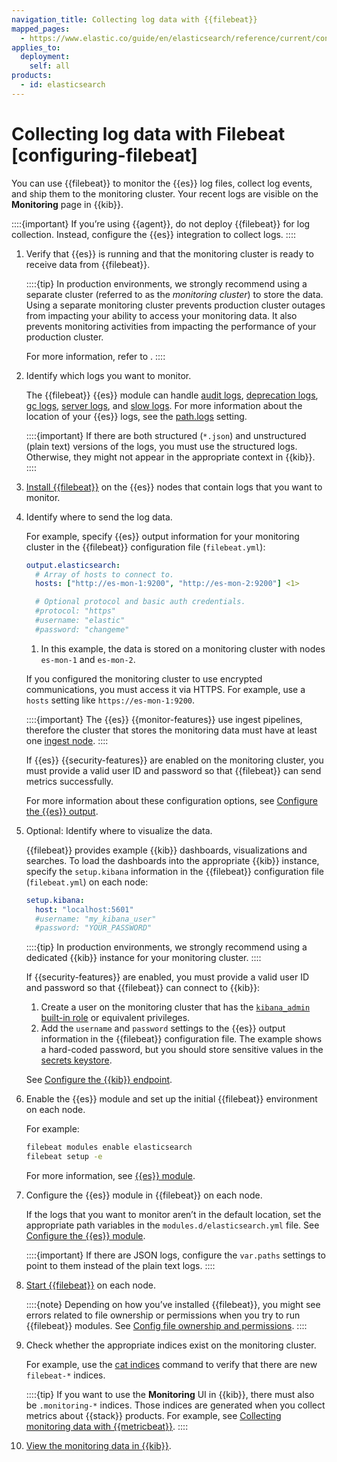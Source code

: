 ```yaml
---
navigation_title: Collecting log data with {{filebeat}}
mapped_pages:
  - https://www.elastic.co/guide/en/elasticsearch/reference/current/configuring-filebeat.html
applies_to:
  deployment:
    self: all
products:
  - id: elasticsearch
---
```




# Collecting log data with Filebeat [configuring-filebeat]


You can use {{filebeat}} to monitor the {{es}} log files, collect log events, and ship them to the monitoring cluster. Your recent logs are visible on the **Monitoring** page in {{kib}}.

::::{important}
If you’re using {{agent}}, do not deploy {{filebeat}} for log collection. Instead, configure the {{es}} integration to collect logs.
::::


1. Verify that {{es}} is running and that the monitoring cluster is ready to receive data from {{filebeat}}.

    ::::{tip}
    In production environments, we strongly recommend using a separate cluster (referred to as the *monitoring cluster*) to store the data. Using a separate monitoring cluster prevents production cluster outages from impacting your ability to access your monitoring data. It also prevents monitoring activities from impacting the performance of your production cluster. 
    
    For more information, refer to [](/deploy-manage/monitor/stack-monitoring/es-self-monitoring-prod.md).
    ::::

2. Identify which logs you want to monitor.

    The {{filebeat}} {{es}} module can handle [audit logs](../../security/logging-configuration/logfile-audit-output.md), [deprecation logs](/deploy-manage/monitor/logging-configuration/elasticsearch-deprecation-logs.md), [gc logs](elasticsearch://reference/elasticsearch/jvm-settings.md#gc-logging), [server logs](../logging-configuration/elasticsearch-log4j-configuration-self-managed.md), and [slow logs](elasticsearch://reference/elasticsearch/index-settings/slow-log.md). For more information about the location of your {{es}} logs, see the [path.logs](../../deploy/self-managed/important-settings-configuration.md#path-settings) setting.

    ::::{important}
    If there are both structured (`*.json`) and unstructured (plain text) versions of the logs, you must use the structured logs. Otherwise, they might not appear in the appropriate context in {{kib}}.
    ::::

3. [Install {{filebeat}}](beats://reference/filebeat/filebeat-installation-configuration.md) on the {{es}} nodes that contain logs that you want to monitor.
4. Identify where to send the log data.

    For example, specify {{es}} output information for your monitoring cluster in the {{filebeat}} configuration file (`filebeat.yml`):

    ```yaml
    output.elasticsearch:
      # Array of hosts to connect to.
      hosts: ["http://es-mon-1:9200", "http://es-mon-2:9200"] <1>

      # Optional protocol and basic auth credentials.
      #protocol: "https"
      #username: "elastic"
      #password: "changeme"
    ```

    1. In this example, the data is stored on a monitoring cluster with nodes `es-mon-1` and `es-mon-2`.


    If you configured the monitoring cluster to use encrypted communications, you must access it via HTTPS. For example, use a `hosts` setting like `https://es-mon-1:9200`.

    ::::{important}
    The {{es}} {{monitor-features}} use ingest pipelines, therefore the cluster that stores the monitoring data must have at least one [ingest node](../../../manage-data/ingest/transform-enrich/ingest-pipelines.md).
    ::::


    If {{es}} {{security-features}} are enabled on the monitoring cluster, you must provide a valid user ID and password so that {{filebeat}} can send metrics successfully.

    For more information about these configuration options, see [Configure the {{es}} output](beats://reference/filebeat/elasticsearch-output.md).

5. Optional: Identify where to visualize the data.

    {{filebeat}} provides example {{kib}} dashboards, visualizations and searches. To load the dashboards into the appropriate {{kib}} instance, specify the `setup.kibana` information in the {{filebeat}} configuration file (`filebeat.yml`) on each node:

    ```yaml
    setup.kibana:
      host: "localhost:5601"
      #username: "my_kibana_user"
      #password: "YOUR_PASSWORD"
    ```

    ::::{tip}
    In production environments, we strongly recommend using a dedicated {{kib}} instance for your monitoring cluster.
    ::::


    If {{security-features}} are enabled, you must provide a valid user ID and password so that {{filebeat}} can connect to {{kib}}:

    1. Create a user on the monitoring cluster that has the [`kibana_admin` built-in role](../../users-roles/cluster-or-deployment-auth/built-in-roles.md) or equivalent privileges.
    2. Add the `username` and `password` settings to the {{es}} output information in the {{filebeat}} configuration file. The example shows a hard-coded password, but you should store sensitive values in the [secrets keystore](beats://reference/filebeat/keystore.md).

    See [Configure the {{kib}} endpoint](beats://reference/filebeat/setup-kibana-endpoint.md).

6. Enable the {{es}} module and set up the initial {{filebeat}} environment on each node.

    For example:

    ```sh
    filebeat modules enable elasticsearch
    filebeat setup -e
    ```

    For more information, see [{{es}} module](beats://reference/filebeat/filebeat-module-elasticsearch.md).

7. Configure the {{es}} module in {{filebeat}} on each node.

    If the logs that you want to monitor aren’t in the default location, set the appropriate path variables in the `modules.d/elasticsearch.yml` file. See [Configure the {{es}} module](beats://reference/filebeat/filebeat-module-elasticsearch.md#configuring-elasticsearch-module).

    ::::{important}
    If there are JSON logs, configure the `var.paths` settings to point to them instead of the plain text logs.
    ::::

8. [Start {{filebeat}}](beats://reference/filebeat/filebeat-starting.md) on each node.

    ::::{note}
    Depending on how you’ve installed {{filebeat}}, you might see errors related to file ownership or permissions when you try to run {{filebeat}} modules. See [Config file ownership and permissions](beats://reference/libbeat/config-file-permissions.md).
    ::::

9. Check whether the appropriate indices exist on the monitoring cluster.

    For example, use the [cat indices](https://www.elastic.co/docs/api/doc/elasticsearch/operation/operation-cat-indices) command to verify that there are new `filebeat-*` indices.

    ::::{tip}
    If you want to use the **Monitoring** UI in {{kib}}, there must also be `.monitoring-*` indices. Those indices are generated when you collect metrics about {{stack}} products. For example, see [Collecting monitoring data with {{metricbeat}}](collecting-monitoring-data-with-metricbeat.md).
    ::::

10. [View the monitoring data in {{kib}}](kibana-monitoring-data.md).

